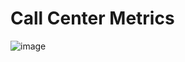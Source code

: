 # Call Center Metrics

![image](https://user-images.githubusercontent.com/21301202/180504551-04a81370-5baf-4899-a7af-4cca3a651f4a.png)
